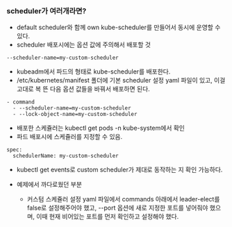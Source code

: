### scheduler가 여러개라면?
- default scheduler와 함께 own kube-scheduler를 만들어서 동시에 운영할 수 있다.
- scheduler 배포시에는 옵션 값에 주의해서 배포할 것
```
--scheduler-name=my-custom-scheduler
```
- kubeadm에서 파드의 형태로 kube-scheduler를 배포한다.
- /etc/kubernetes/manifest 폴더에 기본 scheduler 설정 yaml 파일이 있고, 이걸 고대로 복 뜬 다음 옵션 값들을 바꿔서 배포하면 된다.
```
- command
  - --scheduler-name=my-custom-scheduler
  - --lock-object-name=my-custom-scheduler
```
- 배포한 스케쥴러는 kubectl get pods -n kube-system에서 확인
- 파드 배포시에 스케쥴러를 지정할 수 있음.
```
spec:
  schedulerName: my-custom-scheduler
```
- kubectl get events로 custom scheduler가 제대로 동작하는 지 확인 가능하다.

- 예제에서 까다로웠던 부분
  - 커스텀 스케쥴러 설정 yaml 파일에서 commands 아래에서 leader-elect를 false로 설정해주어야 했고, --port 옵션에 새로 지정한 포트를 넣어줘야 했으며, 이때 현재 비어있는 포트를 먼저 확인하고 설정해야 했다.
